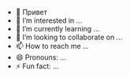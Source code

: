 - 👋 Привет
- 👀 I’m interested in ...
- 🌱 I’m currently learning ...
- 💞️ I’m looking to collaborate on ...
- 📫 How to reach me ...
- 😄 Pronouns: ...
- ⚡ Fun fact: ...

<!---
meresendig/meresendig is a ✨ special ✨ repository because its `README.md` (this file) appears on your GitHub profile.
You can click the Preview link to take a look at your changes.
--->
